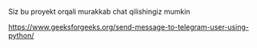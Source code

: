 Siz bu proyekt orqali murakkab chat qilishingiz mumkin

https://www.geeksforgeeks.org/send-message-to-telegram-user-using-python/

